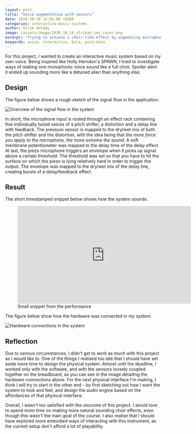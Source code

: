 ```yaml
---
layout: post
title: "Voice augmentation with sensors"
date: 2020-10-18 12:01:00 +0200
categories: interactive-music-systems
author: Ulrik Halmøy
image: /assets/image/2020_10_18_ulrikah_ims_cover.png
excerpt: "Trying to achieve a choir-like effect by augmenting microphone input with sensory features"
keywords: voice, interactive, bela, pure-data
---
```


For this project, I wanted to create an interactive music system based on my own voice. Being inspired like Holly Herndon's SPAWN, I tried to investigate ways of making one monophonic voice sound like a full choir. Spoiler alert: it ended up sounding more like a detuned alien than anything else.

## Design

The figure below shows a rough sketch of the signal flow in the application.

![Overview of the signal flow in the system](https://drive.google.com/uc?&id=1a7uEoWy74kwZnscXYSAj5drRV9kQvHg4 "Signal flow")

In short, the microphone input is routed through an effect rack containing five individually tuned voices of a pitch shifter, a distortion and a delay line with feedback. The pressure sensor is mapped to the dry/wet mix of both the pitch shifter and the distortion, with the idea being that *the more force you apply to the microphone, the more extreme the sound*. A soft membrane potentiometer was mapped to the delay time of the delay effect. At last, the piezo microphone triggers an envelope when it picks up signal above a certain threshold. The threshold was set so that you have to hit the surface on which the piezo is lying relatively hard in order to trigger the output. The envelope was mapped to the dry/wet mix of the delay line, creating bursts of a delay/feedback effect.

## Result

The short timestamped snippet below shows how the system sounds.

<figure>
    <iframe width="560" height="315" src="https://www.youtube-nocookie.com/embed/gEq9EnWrApc?start=1025" frameborder="0" allow="accelerometer; autoplay; clipboard-write; encrypted-media; gyroscope; picture-in-picture" allowfullscreen>
    </iframe>
    <figcaption>Small snippet from the performance</figcaption>
</figure>

The figure below show how the hardware was connected in my system.

![Hardware connections in the system](https://drive.google.com/uc?&id=1wGM_ZqQX3XfROVV7yt6nrnQaV0GHQxOT "Hardware connections in the system")


## Reflection

Due to various circumstances, I didn't get to work as much with this project as I would like to. One of the things I realised too late that I should have set aside more time to design the physical system. Almost until the deadline, I worked only with the software, and with the sensors loosely coupled together on the breadboard, as you can see in the image detailing the hardware connections above. For the next physical interface I'm making, I think I will try to start in the other end - by first sketching out how I want the system to look and feel, and design the audio engine based on the affordances of that physical interface.

Overall, I wasn't too satisfied with the otucome of this project. I would love to spend more time on making more natural sounding choir effects, even though this wasn't the main goal of the course. I also realise that I should have explored more embodied ways of interacting with this instrument, as the current setup don't afford a lot of playability.